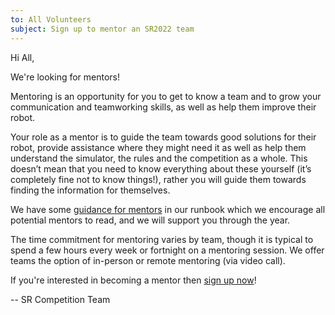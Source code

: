 ```yaml
---
to: All Volunteers
subject: Sign up to mentor an SR2022 team
---
```


Hi All,

We're looking for mentors!

Mentoring is an opportunity for you to get to know a team and to grow your communication and teamworking skills, as well as help them improve their robot.

Your role as a mentor is to guide the team towards good solutions for their robot, provide assistance where they might need it as well as help them understand the simulator, the rules and the competition as a whole. This doesn’t mean that you need to know everything about these yourself (it’s completely fine not to know things!), rather you will guide them towards finding the information for themselves.

We have some [guidance for mentors](https://studentrobotics.org/runbook/volunteering/mentor-guidance/) in our runbook which we encourage all potential mentors to read, and we will support you through the year.

The time commitment for mentoring varies by team, though it is typical to spend a few hours every week or fortnight on a mentoring session. We offer teams the option of in-person or remote mentoring (via video call).

If you're interested in becoming a mentor then [sign up now](https://forms.gle/HpmDzFduNoFUn4wz7)!

-- SR Competition Team
